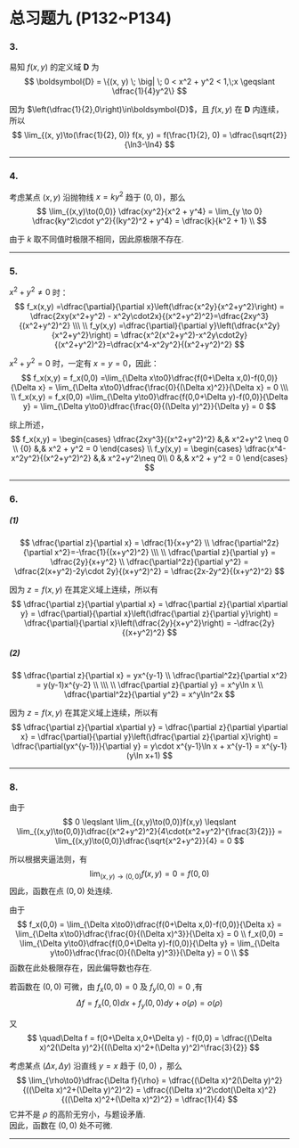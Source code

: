 # 总习题九 (P132~P134)

### 3.

易知 $f(x, y)$ 的定义域 $\boldsymbol{D}$ 为
$$
    \boldsymbol{D} = \{(x, y) \; \big| \; 0 < x^2 + y^2 < 1,\;x \geqslant \dfrac{1}{4}y^2\}
$$

因为 $\left(\dfrac{1}{2},0\right)\in\boldsymbol{D}$，且 $f(x, y)$ 在 $\boldsymbol{D}$ 内连续，所以
$$
    \lim_{(x, y)\to(\frac{1}{2}, 0)} f(x, y)
    = f(\frac{1}{2}, 0) = \dfrac{\sqrt{2}}{\ln3-\ln4}
$$

---

### 4.

考虑某点 $(x,y)$ 沿抛物线 $x=ky^2$ 趋于 $(0,0)$，那么
$$
    \lim_{(x,y)\to(0,0)} \dfrac{xy^2}{x^2 + y^4}
    = \lim_{y \to 0} \dfrac{ky^2\cdot y^2}{(ky^2)^2 + y^4}
    = \dfrac{k}{k^2 + 1} \\
$$

由于 $k$ 取不同值时极限不相同，因此原极限不存在.

---

### 5.

$x^2 + y^2 \neq 0$ 时：
$$
    f_x(x,y) =\dfrac{\partial}{\partial x}\left(\dfrac{x^2y}{x^2+y^2}\right) = \dfrac{2xy(x^2+y^2) - x^2y\cdot2x}{(x^2+y^2)^2}=\dfrac{2xy^3}{(x^2+y^2)^2} \\\ \\
    f_y(x,y) =\dfrac{\partial}{\partial y}\left(\dfrac{x^2y}{x^2+y^2}\right) = \dfrac{x^2(x^2+y^2)-x^2y\cdot2y}{(x^2+y^2)^2}=\dfrac{x^4-x^2y^2}{(x^2+y^2)^2}
$$

$x^2 + y^2 = 0$ 时，一定有 $x=y=0$，因此：
$$
    f_x(x,y) = f_x(0,0) =\lim_{\Delta x\to0}\dfrac{f(0+\Delta x,0)-f(0,0)}{\Delta x} = \lim_{\Delta x\to0}\dfrac{\frac{0}{(\Delta x)^2}}{\Delta x} = 0
    \\\ \\
    f_x(x,y) = f_x(0,0) =\lim_{\Delta y\to0}\dfrac{f(0,0+\Delta y)-f(0,0)}{\Delta y} = \lim_{\Delta y\to0}\dfrac{\frac{0}{(\Delta y)^2}}{\Delta y} = 0
$$

综上所述，
$$
    f_x(x,y) =
    \begin{cases}
        \dfrac{2xy^3}{(x^2+y^2)^2} &,& x^2+y^2 \neq 0 \\
        {0} &,& x^2 + y^2 = 0
    \end{cases} \\
    f_y(x,y) =
    \begin{cases}
        \dfrac{x^4-x^2y^2}{(x^2+y^2)^2} &,& x^2+y^2\neq 0\\
        0 &,& x^2 + y^2 = 0
    \end{cases}
$$

---

### 6.

##### (1)

$$
    \dfrac{\partial z}{\partial x} = \dfrac{1}{x+y^2} \\
    \dfrac{\partial^2z}{\partial x^2}=-\frac{1}{(x+y^2)^2}
    \\\ \\
    \dfrac{\partial z}{\partial y} = \dfrac{2y}{x+y^2} \\
    \dfrac{\partial^2z}{\partial y^2} = \dfrac{2(x+y^2)-2y\cdot 2y}{(x+y^2)^2} = \dfrac{2x-2y^2}{(x+y^2)^2}
$$

因为 $z=f(x,y)$ 在其定义域上连续，所以有
$$
    \dfrac{\partial z}{\partial y\partial x} = \dfrac{\partial z}{\partial x\partial y} = \dfrac{\partial}{\partial x}\left(\dfrac{\partial z}{\partial y}\right) = \dfrac{\partial}{\partial x}\left(\dfrac{2y}{x+y^2}\right) = -\dfrac{2y}{(x+y^2)^2}
$$

##### (2)

$$
    \dfrac{\partial z}{\partial x} = yx^{y-1} \\
    \dfrac{\partial^2z}{\partial x^2} = y(y-1)x^{y-2} \\
    \\\ \\
    \dfrac{\partial z}{\partial y} = x^y\ln x \\
    \dfrac{\partial^2z}{\partial y^2} = x^y\ln^2x
$$

因为 $z=f(x,y)$ 在其定义域上连续，所以有
$$
    \dfrac{\partial z}{\partial x\partial y} = \dfrac{\partial z}{\partial y\partial x} = \dfrac{\partial}{\partial y}\left(\dfrac{\partial z}{\partial x}\right) = \dfrac{\partial(yx^{y-1})}{\partial y} = y\cdot x^{y-1}\ln x + x^{y-1} = x^{y-1}(y\ln x+1)
$$

---

### 8.

由于
$$
    0 \leqslant \lim_{(x,y)\to(0,0)}f(x,y) \leqslant \lim_{(x,y)\to(0,0)}\dfrac{(x^2+y^2)^2}{4\cdot(x^2+y^2)^{\frac{3}{2}}} = \lim_{(x,y)\to(0,0)}\dfrac{\sqrt{x^2+y^2}}{4} = 0
$$

所以根据夹逼法则，有
$$
    \lim_{(x,y)\to(0,0)} f(x,y) = 0 = f(0,0)
$$
因此，函数在点 $(0,0)$ 处连续.

由于
$$
    f_x(0,0) = \lim_{\Delta x\to0}\dfrac{f(0+\Delta x,0)-f(0,0)}{\Delta x} = \lim_{\Delta x\to0}\dfrac{\frac{0}{(\Delta x)^3}}{\Delta x} = 0 \\
    f_x(0,0) = \lim_{\Delta y\to0}\dfrac{f(0,0+\Delta y)-f(0,0)}{\Delta y} = \lim_{\Delta y\to0}\dfrac{\frac{0}{(\Delta y)^3}}{\Delta y} = 0 \\
$$
函数在此处极限存在，因此偏导数也存在.

若函数在 $(0,0)$ 可微，由 $f_x(0,0) = 0$ 及 $f_y(0,0) = 0$ ,有
$$
    \Delta f = f_x(0,0)dx + f_y(0,0)dy + o(\rho) = o(\rho)
$$

又
$$
    \quad\Delta f = f(0+\Delta x,0+\Delta y) - f(0,0) = \dfrac{(\Delta x)^2(\Delta y)^2}{((\Delta x)^2+(\Delta y)^2)^\frac{3}{2}}
$$

考虑某点 $(\Delta x,\Delta y)$ 沿直线 $y=x$ 趋于 $(0,0)$ ，那么
$$
    \lim_{\rho\to0}\dfrac{\Delta f}{\rho} = \dfrac{(\Delta x)^2(\Delta y)^2}{((\Delta x)^2+(\Delta y)^2)^2} = \dfrac{(\Delta x)^2\cdot(\Delta x)^2}{((\Delta x)^2+(\Delta x)^2)^2} = \dfrac{1}{4}
$$
它并不是 $\rho$ 的高阶无穷小，与题设矛盾.  
因此，函数在 $(0,0)$ 处不可微.

---
